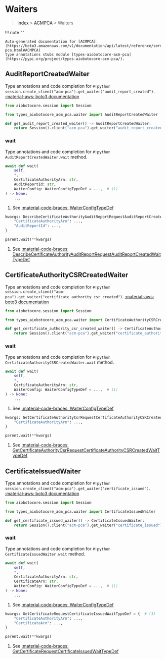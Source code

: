 # Waiters

> [Index](../README.md) > [ACMPCA](./README.md) > Waiters

!!! note ""

    Auto-generated documentation for [ACMPCA](https://boto3.amazonaws.com/v1/documentation/api/latest/reference/services/acm-pca.html#ACMPCA)
    type annotations stubs module [types-aiobotocore-acm-pca](https://pypi.org/project/types-aiobotocore-acm-pca/).

## AuditReportCreatedWaiter

Type annotations and code completion for `#!python session.create_client("acm-pca").get_waiter("audit_report_created")`.
[:material-aws: boto3 documentation](https://boto3.amazonaws.com/v1/documentation/api/latest/reference/services/acm-pca.html#ACMPCA.Waiter.AuditReportCreated)

```python title="Usage example"
from aiobotocore.session import Session

from types_aiobotocore_acm_pca.waiter import AuditReportCreatedWaiter

def get_audit_report_created_waiter() -> AuditReportCreatedWaiter:
    return Session().client("acm-pca").get_waiter("audit_report_created")
```


### wait

Type annotations and code completion for `#!python AuditReportCreatedWaiter.wait` method.

```python title="Method definition"
await def wait(
    self,
    *,
    CertificateAuthorityArn: str,
    AuditReportId: str,
    WaiterConfig: WaiterConfigTypeDef = ...,  # (1)
) -> None:
    ...
```

1. See [:material-code-braces: WaiterConfigTypeDef](./type_defs.md#waiterconfigtypedef) 


```python title="Usage example with kwargs"
kwargs: DescribeCertificateAuthorityAuditReportRequestAuditReportCreatedWaitTypeDef = {  # (1)
    "CertificateAuthorityArn": ...,
    "AuditReportId": ...,
}

parent.wait(**kwargs)
```

1. See [:material-code-braces: DescribeCertificateAuthorityAuditReportRequestAuditReportCreatedWaitTypeDef](./type_defs.md#describecertificateauthorityauditreportrequestauditreportcreatedwaittypedef) 
## CertificateAuthorityCSRCreatedWaiter

Type annotations and code completion for `#!python session.create_client("acm-pca").get_waiter("certificate_authority_csr_created")`.
[:material-aws: boto3 documentation](https://boto3.amazonaws.com/v1/documentation/api/latest/reference/services/acm-pca.html#ACMPCA.Waiter.CertificateAuthorityCSRCreated)

```python title="Usage example"
from aiobotocore.session import Session

from types_aiobotocore_acm_pca.waiter import CertificateAuthorityCSRCreatedWaiter

def get_certificate_authority_csr_created_waiter() -> CertificateAuthorityCSRCreatedWaiter:
    return Session().client("acm-pca").get_waiter("certificate_authority_csr_created")
```


### wait

Type annotations and code completion for `#!python CertificateAuthorityCSRCreatedWaiter.wait` method.

```python title="Method definition"
await def wait(
    self,
    *,
    CertificateAuthorityArn: str,
    WaiterConfig: WaiterConfigTypeDef = ...,  # (1)
) -> None:
    ...
```

1. See [:material-code-braces: WaiterConfigTypeDef](./type_defs.md#waiterconfigtypedef) 


```python title="Usage example with kwargs"
kwargs: GetCertificateAuthorityCsrRequestCertificateAuthorityCSRCreatedWaitTypeDef = {  # (1)
    "CertificateAuthorityArn": ...,
}

parent.wait(**kwargs)
```

1. See [:material-code-braces: GetCertificateAuthorityCsrRequestCertificateAuthorityCSRCreatedWaitTypeDef](./type_defs.md#getcertificateauthoritycsrrequestcertificateauthoritycsrcreatedwaittypedef) 
## CertificateIssuedWaiter

Type annotations and code completion for `#!python session.create_client("acm-pca").get_waiter("certificate_issued")`.
[:material-aws: boto3 documentation](https://boto3.amazonaws.com/v1/documentation/api/latest/reference/services/acm-pca.html#ACMPCA.Waiter.CertificateIssued)

```python title="Usage example"
from aiobotocore.session import Session

from types_aiobotocore_acm_pca.waiter import CertificateIssuedWaiter

def get_certificate_issued_waiter() -> CertificateIssuedWaiter:
    return Session().client("acm-pca").get_waiter("certificate_issued")
```


### wait

Type annotations and code completion for `#!python CertificateIssuedWaiter.wait` method.

```python title="Method definition"
await def wait(
    self,
    *,
    CertificateAuthorityArn: str,
    CertificateArn: str,
    WaiterConfig: WaiterConfigTypeDef = ...,  # (1)
) -> None:
    ...
```

1. See [:material-code-braces: WaiterConfigTypeDef](./type_defs.md#waiterconfigtypedef) 


```python title="Usage example with kwargs"
kwargs: GetCertificateRequestCertificateIssuedWaitTypeDef = {  # (1)
    "CertificateAuthorityArn": ...,
    "CertificateArn": ...,
}

parent.wait(**kwargs)
```

1. See [:material-code-braces: GetCertificateRequestCertificateIssuedWaitTypeDef](./type_defs.md#getcertificaterequestcertificateissuedwaittypedef) 
